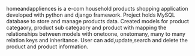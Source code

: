 homeandappliences is a e-com household products shopping application developed with python and django framework.
Project holds MySQL database to store and manage products data.
Created models for product categaory, product sub categaory and product with mapping the relationships between models with onetoone, onetomany, many to many relation keys and inheritance.
User can add,update,search and delete the product and product information.

